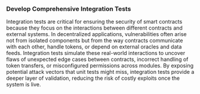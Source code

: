 ### Develop Comprehensive Integration Tests

Integration tests are critical for ensuring the security of smart contracts because they focus on the interactions between different contracts and external systems. In decentralized applications, vulnerabilities often arise not from isolated components but from the way contracts communicate with each other, handle tokens, or depend on external oracles and data feeds.
Integration tests simulate these real-world interactions to uncover flaws of unexpected edge cases between contracts, incorrect handling of token transfers, or misconfigured permissions across modules. By exposing potential attack vectors that unit tests might miss, integration tests provide a deeper layer of validation, reducing the risk of costly exploits once the system is live.
